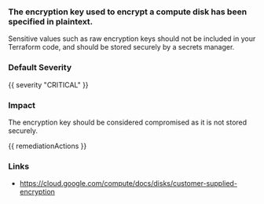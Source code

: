 
### The encryption key used to encrypt a compute disk has been specified in plaintext.

Sensitive values such as raw encryption keys should not be included in your Terraform code, and should be stored securely by a secrets manager.

### Default Severity
{{ severity "CRITICAL" }}

### Impact
The encryption key should be considered compromised as it is not stored securely.

<!-- DO NOT CHANGE -->
{{ remediationActions }}

### Links
- https://cloud.google.com/compute/docs/disks/customer-supplied-encryption
        
